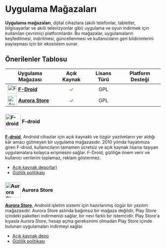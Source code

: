 <!-- NOTLAR
 - Tablo eklemeyi unutmayın
 - Uygun görseller eklemeyi unutmayın.
 - İçerik kuralları ve ekleme yapmak sayfalarını ziyaret edebilirsiniz -->

# Uygulama Mağazaları

**Uygulama mağazaları**, dijital cihazlara (akıllı telefonlar, tabletler, bilgisayarlar ve akıllı televizyonlar gibi) uygulama ve oyun indirmek için kullanılan çevrimiçi platformlardır. Bu mağazalar, uygulamaların keşfedilmesi, indirilmesi, güncellenmesi ve kullanıcıların geri bildirimlerini paylaşması için bir ekosistem sunar.

## Önerilenler Tablosu

| Uygulama Mağazası | Açık Kaynak | Lisans Türü | Platform Desteği |
| --- | :---: | :---: | :---: |
| <span style="display: inline-block; vertical-align: middle;"><img src="docs/images/f-droid.png" alt="F-droid" style="width: 30px; height: 30px;"> </span> <span style="display: inline-block; vertical-align: middle;"> **[F-Droid](https://f-droid.org/)** | <span style="color: green;">✓</span> | GPL | <i class="fa-brands fa-android"></i> |
| <span style="display: inline-block; vertical-align: middle;"><img src="docs/images/aurorastore.png" alt="Aurora Store" style="width: 30px; height: 30px;"> </span> <span style="display: inline-block; vertical-align: middle;"> **[Aurora Store]([https://aurorastore.org)** | <span style="color: green;">✓</span> | GPL | <i class="fa-brands fa-android"></i> |

### <span style="display: inline-block; vertical-align: middle;"><img src="docs/images/f-droid.png" alt="F-droid" style="width: 50px; height: 50px;"> </span> <span style="display: inline-block; vertical-align: middle;"> F-droid

[**F-droid**](https://f-droid.org/), Android cihazlar için açık kaynaklı ve özgür yazılımların yer aldığı kâr amacı gütmeyen bir uygulama mağazasıdır. 2010 yılında hayatımıza giren F-droid, kullanıcıların tamamen ücretsiz ve açık kaynak lisansı taşıyan uygulamalara kolayca erişmesini sağlar. F-Droid, gizliliğe önem verir ve kullanıcı verilerini toplamaz, reklam göstermez.

- [Açık kaynak depo(lar)](https://github.com/f-droid)
- [Gizlilik politikası](https://f-droid.org/about/)

### <span style="display: inline-block; vertical-align: middle;"><img src="docs/images/aurorastore.png" alt="Aurora Store" style="width: 50px; height: 50px;"> </span> <span style="display: inline-block; vertical-align: middle;"> Aurora Store

[**Aurora Store**]([https://aurorastore.org), Android işletim sistemi için hazırlanmış özgür bir yazılım mağazasıdır. Aurora Store aslında bağımsız bir mağaza değildir, Play Store içindeki paketleri indirmenizi sağlar, bir nevi farklı bir istemcidir. Play Store'a kıyasla Aurora Store, hesap açma gereksinimi olmadan Play Store içinde bulunan uygulamaları indirmeyi sağlar.

- [Açık kaynak depo](https://gitlab.com/AuroraOSS/AuroraStore)
- [Gizlilik politikası](https://gitlab.com/AuroraOSS/AuroraStore/-/blob/master/POLICY.md?ref_type=heads)
